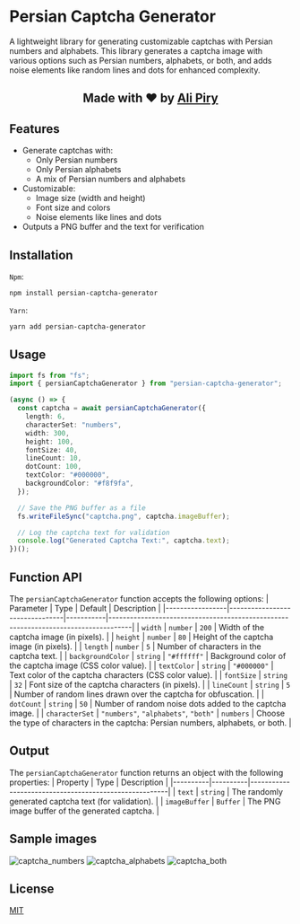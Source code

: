 # Persian Captcha Generator

A lightweight library for generating customizable captchas with Persian numbers and alphabets. This library generates a captcha image with various options such as Persian numbers, alphabets, or both, and adds noise elements like random lines and dots for enhanced complexity.

<div align="center">
  <h2>Made with ❤ by <a href="https://github.com/alipiry">Ali Piry</a></h2>
</div>

## Features

- Generate captchas with:
  - Only Persian numbers
  - Only Persian alphabets
  - A mix of Persian numbers and alphabets
- Customizable:
  - Image size (width and height)
  - Font size and colors
  - Noise elements like lines and dots
- Outputs a PNG buffer and the text for verification

## Installation

`Npm`:

```bash
npm install persian-captcha-generator
```

`Yarn`:

```bash
yarn add persian-captcha-generator
```

## Usage

```typescript
import fs from "fs";
import { persianCaptchaGenerator } from "persian-captcha-generator";

(async () => {
  const captcha = await persianCaptchaGenerator({
    length: 6,
    characterSet: "numbers",
    width: 300,
    height: 100,
    fontSize: 40,
    lineCount: 10,
    dotCount: 100,
    textColor: "#000000",
    backgroundColor: "#f8f9fa",
  });

  // Save the PNG buffer as a file
  fs.writeFileSync("captcha.png", captcha.imageBuffer);

  // Log the captcha text for validation
  console.log("Generated Captcha Text:", captcha.text);
})();
```

## Function API

The `persianCaptchaGenerator` function accepts the following options:
| Parameter | Type | Default | Description |
|-----------------|--------------------------------|-----------|------------------------------------------------------------------------------------|
| `width` | `number` | `200` | Width of the captcha image (in pixels). |
| `height` | `number` | `80` | Height of the captcha image (in pixels). |
| `length` | `number` | `5` | Number of characters in the captcha text. |
| `backgroundColor` | `string` | `"#ffffff"` | Background color of the captcha image (CSS color value). |
| `textColor` | `string` | `"#000000"` | Text color of the captcha characters (CSS color value). |
| `fontSize` | `string` | `32` | Font size of the captcha characters (in pixels). |
| `lineCount` | `string` | `5` | Number of random lines drawn over the captcha for obfuscation. |
| `dotCount` | `string` | `50` | Number of random noise dots added to the captcha image. |
| `characterSet` | `"numbers"`, `"alphabets"`, `"both"` | `numbers` | Choose the type of characters in the captcha: Persian numbers, alphabets, or both. |

## Output

The `persianCaptchaGenerator` function returns an object with the following properties:
| Property | Type | Description |
|----------|----------|-------------------------------------------------------|
| `text` | `string` | The randomly generated captcha text (for validation). |
| `imageBuffer` | `Buffer` | The PNG image buffer of the generated captcha. |

## Sample images

![captcha_numbers](https://github.com/user-attachments/assets/48afd880-76d1-420f-ba7a-a885f016ace9)
![captcha_alphabets](https://github.com/user-attachments/assets/fdefa724-a428-4bca-9ead-8c91c62a67eb)
![captcha_both](https://github.com/user-attachments/assets/f688452f-6e32-4e37-886c-e9a5f5938549)

## License

[MIT](LICENSE)
